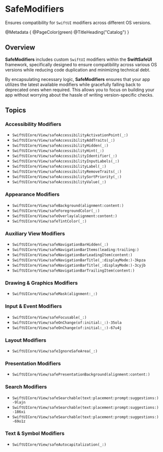 # SafeModifiers

Ensures compatibility for `SwiftUI` modifiers across different OS versions.

@Metadata {
    @PageColor(green)
    @TitleHeading("Catalog")
}


## Overview

**SafeModifiers** includes custom `SwiftUI` modifiers within the **SwiftSafeUI** framework, specifically designed to ensure compatibility across various OS versions while reducing code duplication and minimizing technical debt.

By encapsulating necessary logic, **SafeModifiers** ensures that your app utilizes the latest available modifiers while gracefully falling back to deprecated ones when required. This allows you to focus on building your app without worrying about the hassle of writing version-specific checks.


## Topics

### Accessibility Modifiers

- ``SwiftUICore/View/safeAccessibilityActivationPoint(_:)``
- ``SwiftUICore/View/safeAccessibilityAddTraits(_:)``
- ``SwiftUICore/View/safeAccessibilityHidden(_:)``
- ``SwiftUICore/View/safeAccessibilityHint(_:)``
- ``SwiftUICore/View/safeAccessibilityIdentifier(_:)``
- ``SwiftUICore/View/safeAccessibilityInputLabels(_:)``
- ``SwiftUICore/View/safeAccessibilityLabel(_:)``
- ``SwiftUICore/View/safeAccessibilityRemoveTraits(_:)``
- ``SwiftUICore/View/safeAccessibilitySortPriority(_:)``
- ``SwiftUICore/View/safeAccessibilityValue(_:)``

### Appearance Modifiers

- ``SwiftUICore/View/safeBackground(alignment:content:)``
- ``SwiftUICore/View/safeForegroundColor(_:)``
- ``SwiftUICore/View/safeOverlay(alignment:content:)``
- ``SwiftUICore/View/safeTintColor(_:)``

### Auxiliary View Modifiers

- ``SwiftUICore/View/safeNavigationBarHidden(_:)``
- ``SwiftUICore/View/safeNavigationBarItems(leading:trailing:)``
- ``SwiftUICore/View/safeNavigationBarLeadingItem(content:)``
- ``SwiftUICore/View/safeNavigationBarTitle(_:displayMode:)-3kpza``
- ``SwiftUICore/View/safeNavigationBarTitle(_:displayMode:)-3cyjb``
- ``SwiftUICore/View/safeNavigationBarTrailingItem(content:)``

### Drawing & Graphics Modifiers

- ``SwiftUICore/View/safeMask(alignment:_:)``

### Input & Event Modifiers

- ``SwiftUICore/View/safeFocusable(_:)``
- ``SwiftUICore/View/safeOnChange(of:initial:_:)-35ola``
- ``SwiftUICore/View/safeOnChange(of:initial:_:)-67u4j``

### Layout Modifiers

- ``SwiftUICore/View/safeIgnoreSafeArea(_:)``

### Presentation Modifiers

- ``SwiftUICore/View/safePresentationBackground(alignment:content:)``

### Search Modifiers

- ``SwiftUICore/View/safeSearchable(text:placement:prompt:suggestions:)-9lajn``
- ``SwiftUICore/View/safeSearchable(text:placement:prompt:suggestions:)-186xi``
- ``SwiftUICore/View/safeSearchable(text:placement:prompt:suggestions:)-69o1z``

### Text & Symbol Modifiers

- ``SwiftUICore/View/safeAutocapitalization(_:)``
